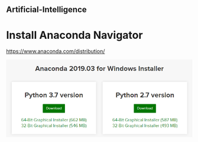 ## Artificial-Intelligence

# Install Anaconda Navigator

   https://www.anaconda.com/distribution/
   
   <img src="images/button1.PNG">
   
   
